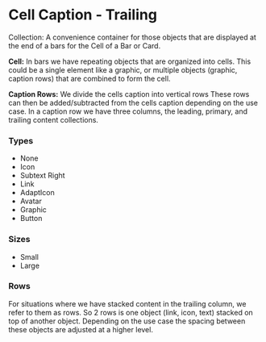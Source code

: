 # Cell Caption - Trailing

Collection:  A convenience container for those objects that are displayed at the end of a bars for the Cell of a Bar or Card.

**Cell:**  In bars we have repeating objects that are organized into cells.  This could be a single element like a graphic, or multiple objects (graphic, caption rows) that are combined to form the cell.

**Caption Rows:** We divide the cells caption into vertical rows These rows can then be added/subtracted from the cells caption depending on the use case.  In a caption row we have three columns, the leading, primary, and trailing content collections.

### Types

- None
- Icon
- Subtext Right
- Link
- AdaptIcon
- Avatar
- Graphic
- Button

### Sizes

- Small
- Large

### Rows

For situations where we have stacked content in the trailing column, we refer to them as rows. So 2 rows is one object (link, icon, text) stacked on top of another object.  Depending on the use case the spacing between these objects are adjusted at a higher level.
